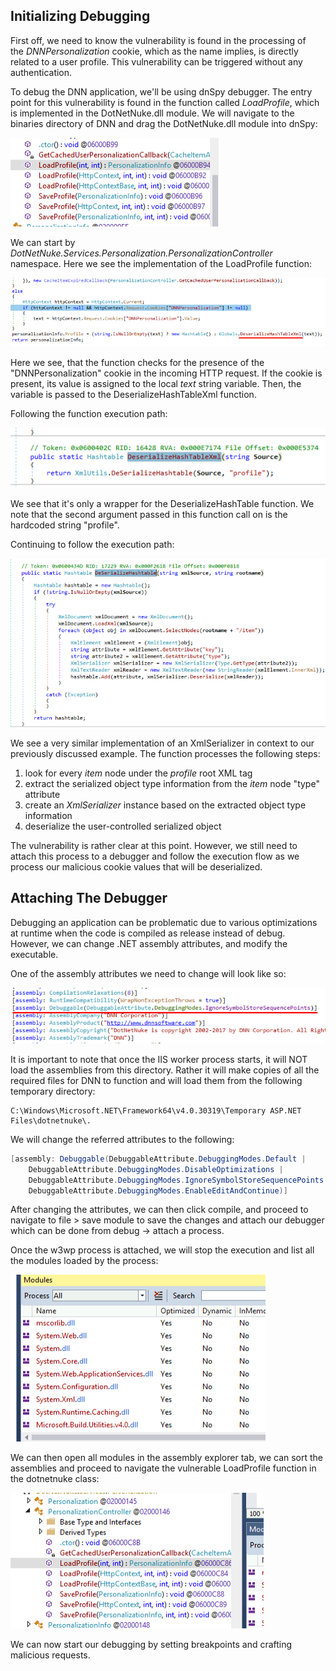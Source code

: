 ## Initializing Debugging
First off, we need to know the vulnerability is found in the processing of the _DNNPersonalization_ cookie, which as the name implies, is directly related to a user profile.
This vulnerability can be triggered without any authentication.

To debug the DNN application, we'll be using dnSpy debugger.
The entry point for this vulnerability is found in the function called _LoadProfile_, which is implemented in the DotNetNuke.dll module.
We will navigate to the binaries directory of DNN and drag the DotNetNuke.dll module into dnSpy:

![](../../03.%20Images/t4-ss6.png)

We can start by _DotNetNuke.Services.Personalization.PersonalizationController_ namespace.
Here we see the implementation of the LoadProfile function:

![](../../03.%20Images/t4-ss7.png)

Here we see, that the function checks for the presence of the "DNNPersonalization" cookie in the incoming HTTP request.
If the cookie is present, its value is assigned to the local _text_ string variable.
Then, the variable is passed to the DeserializeHashTableXml function.

Following the function execution path:

![](../../03.%20Images/t4-ss8.png)

We see that it's only a wrapper for the DeserializeHashTable function.
We note that the second argument passed in this function call on is the hardcoded string "profile".

Continuing to follow the execution path:

![](../../03.%20Images/t4-ss9.png)

We see a very similar implementation of an XmlSerializer in context to our previously discussed example.
The function processes the following steps:
1. look for every _item_ node under the _profile_ root XML tag
2. extract the serialized object type information from the _item_ node "type" attribute
3. create an _XmlSerializer_ instance based on the extracted object type information
4. deserialize the user-controlled serialized object

The vulnerability is rather clear at this point. However, we still need to attach this process to a debugger and follow the execution flow as we process our malicious cookie values that will be deserialized.


## Attaching The Debugger
Debugging an application can be problematic due to various optimizations at runtime when the code is compiled as release instead of debug.
However, we can change .NET assembly attributes, and modify the executable.

One of the assembly attributes we need to change will look like so:

![](../../03.%20Images/t4-ss10.png)

It is important to note that once the IIS worker process starts, it will NOT load the assemblies from this directory.
Rather it will make copies of all the required files for DNN to function and will load them from the following temporary directory:

```PATH
C:\Windows\Microsoft.NET\Framework64\v4.0.30319\Temporary ASP.NET Files\dotnetnuke\.
```

We will change the referred attributes to the following:

```C#
[assembly: Debuggable(DebuggableAttribute.DebuggingModes.Default |
	DebuggableAttribute.DebuggingModes.DisableOptimizations |
	DebuggableAttribute.DebuggingModes.IgnoreSymbolStoreSequencePoints |
	DebuggableAttribute.DebuggingModes.EnableEditAndContinue)]
```

After changing the attributes, we can then click compile, and proceed to navigate to file > save module to save the changes and attach our debugger which can be done from debug -> attach a process.

Once the w3wp process is attached, we will stop the execution and list all the modules loaded by the process:

![](../../03.%20Images/t4-ss11.png)

We can then open all modules in the assembly explorer tab, we can sort the assemblies and proceed to navigate the vulnerable LoadProfile function in the dotnetnuke class:

![](../../03.%20Images/t4-ss12.png)

We can now start our debugging by setting breakpoints and crafting malicious requests.